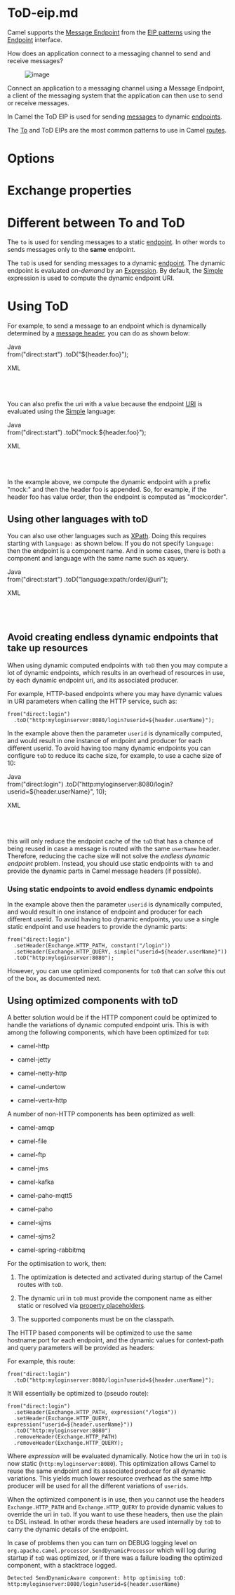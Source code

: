 # ToD-eip.md

Camel supports the [Message
Endpoint](http://www.enterpriseintegrationpatterns.com/MessageEndpoint.html)
from the [EIP patterns](#enterprise-integration-patterns.adoc) using the
[Endpoint](https://www.javadoc.io/doc/org.apache.camel/camel-api/current/org/apache/camel/Endpoint.html)
interface.

How does an application connect to a messaging channel to send and
receive messages?

<figure>
<img src="eip/MessageEndpointSolution.gif" alt="image" />
</figure>

Connect an application to a messaging channel using a Message Endpoint,
a client of the messaging system that the application can then use to
send or receive messages.

In Camel the ToD EIP is used for sending [messages](#message.adoc) to
dynamic [endpoints](#message-endpoint.adoc).

The [To](#to-eip.adoc) and ToD EIPs are the most common patterns to use
in Camel [routes](#manual::routes.adoc).

# Options

# Exchange properties

# Different between To and ToD

The `to` is used for sending messages to a static
[endpoint](#message-endpoint.adoc). In other words `to` sends messages
only to the **same** endpoint.

The `toD` is used for sending messages to a dynamic
[endpoint](#message-endpoint.adoc). The dynamic endpoint is evaluated
*on-demand* by an [Expression](#manual::expression.adoc). By default,
the [Simple](#languages:simple-language.adoc) expression is used to
compute the dynamic endpoint URI.

# Using ToD

For example, to send a message to an endpoint which is dynamically
determined by a [message header](#message.adoc), you can do as shown
below:

Java  
from("direct:start")
.toD("${header.foo}");

XML  
<route>  
<from uri="direct:start"/>  
<toD uri="${header.foo}"/>  
</route>

You can also prefix the uri with a value because the endpoint
[URI](#manual::uris.adoc) is evaluated using the
[Simple](#languages:simple-language.adoc) language:

Java  
from("direct:start")
.toD("mock:${header.foo}");

XML  
<route>  
<from uri="direct:start"/>  
<toD uri="mock:${header.foo}"/>  
</route>

In the example above, we compute the dynamic endpoint with a prefix
"mock:" and then the header foo is appended. So, for example, if the
header foo has value order, then the endpoint is computed as
"mock:order".

## Using other languages with toD

You can also use other languages such as
[XPath](#languages:xpath-language.adoc). Doing this requires starting
with `language:` as shown below. If you do not specify `language:` then
the endpoint is a component name. And in some cases, there is both a
component and language with the same name such as xquery.

Java  
from("direct:start")
.toD("language:xpath:/order/@uri");

XML  
<route>  
<from uri="direct:start"/>  
<toD uri="language:xpath:/order/@uri"/>  
</route>

## Avoid creating endless dynamic endpoints that take up resources

When using dynamic computed endpoints with `toD` then you may compute a
lot of dynamic endpoints, which results in an overhead of resources in
use, by each dynamic endpoint uri, and its associated producer.

For example, HTTP-based endpoints where you may have dynamic values in
URI parameters when calling the HTTP service, such as:

    from("direct:login")
      .toD("http:myloginserver:8080/login?userid=${header.userName}");

In the example above then the parameter `userid` is dynamically
computed, and would result in one instance of endpoint and producer for
each different userid. To avoid having too many dynamic endpoints you
can configure `toD` to reduce its cache size, for example, to use a
cache size of 10:

Java  
from("direct:login")
.toD("http:myloginserver:8080/login?userid=${header.userName}", 10);

XML  
<route>  
<from uri="direct:login"/>  
<toD uri="http:myloginserver:8080/login?userid=${header.userName}" cacheSize="10"/>  
</route>

this will only reduce the endpoint cache of the `toD` that has a chance
of being reused in case a message is routed with the same `userName`
header. Therefore, reducing the cache size will not solve the *endless
dynamic endpoint* problem. Instead, you should use static endpoints with
`to` and provide the dynamic parts in Camel message headers (if
possible).

### Using static endpoints to avoid endless dynamic endpoints

In the example above then the parameter `userid` is dynamically
computed, and would result in one instance of endpoint and producer for
each different userid. To avoid having too dynamic endpoints, you use a
single static endpoint and use headers to provide the dynamic parts:

    from("direct:login")
      .setHeader(Exchange.HTTP_PATH, constant("/login"))
      .setHeader(Exchange.HTTP_QUERY, simple("userid=${header.userName}"))
      .toD("http:myloginserver:8080");

However, you can use optimized components for `toD` that can *solve*
this out of the box, as documented next.

## Using optimized components with toD

A better solution would be if the HTTP component could be optimized to
handle the variations of dynamic computed endpoint uris. This is with
among the following components, which have been optimized for `toD`:

-   camel-http

-   camel-jetty

-   camel-netty-http

-   camel-undertow

-   camel-vertx-http

A number of non-HTTP components has been optimized as well:

-   camel-amqp

-   camel-file

-   camel-ftp

-   camel-jms

-   camel-kafka

-   camel-paho-mqtt5

-   camel-paho

-   camel-sjms

-   camel-sjms2

-   camel-spring-rabbitmq

For the optimisation to work, then:

1.  The optimization is detected and activated during startup of the
    Camel routes with `toD`.

2.  The dynamic uri in `toD` must provide the component name as either
    static or resolved via [property
    placeholders](#manual::using-propertyplaceholder.adoc).

3.  The supported components must be on the classpath.

The HTTP based components will be optimized to use the same
hostname:port for each endpoint, and the dynamic values for context-path
and query parameters will be provided as headers:

For example, this route:

    from("direct:login")
      .toD("http:myloginserver:8080/login?userid=${header.userName}");

It Will essentially be optimized to (pseudo route):

    from("direct:login")
      .setHeader(Exchange.HTTP_PATH, expression("/login"))
      .setHeader(Exchange.HTTP_QUERY, expression("userid=${header.userName}"))
      .toD("http:myloginserver:8080")
      .removeHeader(Exchange.HTTP_PATH)
      .removeHeader(Exchange.HTTP_QUERY);

Where *expression* will be evaluated dynamically. Notice how the uri in
`toD` is now static (`http:myloginserver:8080`). This optimization
allows Camel to reuse the same endpoint and its associated producer for
all dynamic variations. This yields much lower resource overhead as the
same http producer will be used for all the different variations of
`userids`.

When the optimized component is in use, then you cannot use the headers
`Exchange.HTTP_PATH` and `Exchange.HTTP_QUERY` to provide dynamic values
to override the uri in `toD`. If you want to use these headers, then use
the plain `to` DSL instead. In other words these headers are used
internally by `toD` to carry the dynamic details of the endpoint.

In case of problems then you can turn on DEBUG logging level on
`org.apache.camel.processor.SendDynamicProcessor` which will log during
startup if `toD` was optimized, or if there was a failure loading the
optimized component, with a stacktrace logged.

    Detected SendDynamicAware component: http optimising toD: http:myloginserver:8080/login?userid=${header.userName}
